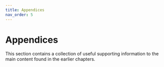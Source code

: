 ```yaml
---
title: Appendices
nav_order: 5
---
```


# Appendices

This section contains a collection of useful supporting information to the main content found in the earlier chapters.